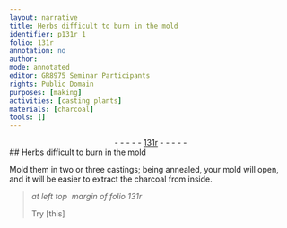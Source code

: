 ```yaml
---
layout: narrative
title: Herbs difficult to burn in the mold
identifier: p131r_1
folio: 131r
annotation: no
author:
mode: annotated
editor: GR8975 Seminar Participants
rights: Public Domain
purposes: [making]
activities: [casting plants]
materials: [charcoal]
tools: []
---
```


 <div class="folio" align="center">- - - - - <a href="http://gallica.bnf.fr/ark:/12148/btv1b10500001g/f267.item.r=" target="_blank">131r</a> - - - - - </div> 
##  Herbs difficult to burn in the mold 

  <span class="activity"></span> 
 Mold them in two or three castings; being annealed, your mold will open, and it will be easier to extract the <span class="material">charcoal</span> from inside. 
 
> *at left top  margin of folio 131r*
> 
>  Try [this] 
 